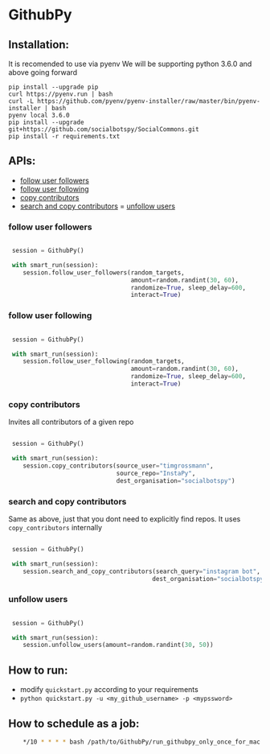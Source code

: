 # GithubPy

## Installation:
It is recomended to use via pyenv We will be supporting python 3.6.0 and above going forward

```
pip install --upgrade pip
curl https://pyenv.run | bash
curl -L https://github.com/pyenv/pyenv-installer/raw/master/bin/pyenv-installer | bash
pyenv local 3.6.0
pip install --upgrade git+https://github.com/socialbotspy/SocialCommons.git
pip install -r requirements.txt
```

##  APIs:
  - [follow user followers](#follow-user-followers)
  - [follow user following](#follow-user-following)
  - [copy contributors](#copy-contributors)
  - [search and copy contributors](#search-and-copy-contributors)
  = [unfollow users](#unfollow-users)

### follow user followers
 
```python

 session = GithubPy()

 with smart_run(session):
    session.follow_user_followers(random_targets,
                                  amount=random.randint(30, 60),
                                  randomize=True, sleep_delay=600,
                                  interact=True)
 ```
 
### follow user following
 
```python

 session = GithubPy()

 with smart_run(session):
    session.follow_user_following(random_targets,
                                  amount=random.randint(30, 60),
                                  randomize=True, sleep_delay=600,
                                  interact=True)
 ```

### copy contributors

Invites all contributors of a given repo

```python

 session = GithubPy()

 with smart_run(session):
    session.copy_contributors(source_user="timgrossmann",
                              source_repo="InstaPy",
                              dest_organisation="socialbotspy")
 ```

### search and copy contributors

Same as above, just that you dont need to explicitly find repos. It uses `copy_contributors` internally

```python

 session = GithubPy()

 with smart_run(session):
    session.search_and_copy_contributors(search_query="instagram bot",
                                        dest_organisation="socialbotspy")
 ```

### unfollow users

```python

 session = GithubPy()

 with smart_run(session):
    session.unfollow_users(amount=random.randint(30, 50))
 ```


## How to run:

 -  modify `quickstart.py` according to your requirements
 -  `python quickstart.py -u <my_github_username> -p <mypssword>`


## How to schedule as a job:

```bash
    */10 * * * * bash /path/to/GithubPy/run_githubpy_only_once_for_mac.sh /path/to/GithubPy/quickstart.py $USERNAME $PASSWORD
```






